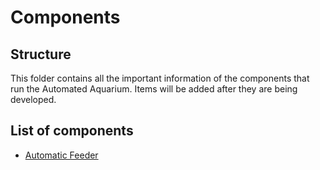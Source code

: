 # Components

## Structure

This folder contains all the important information of the components that run the Automated Aquarium. Items will be added after they are being developed.

## List of components

- [Automatic Feeder](./RaspberryPi-Pico-W/Feeder/)